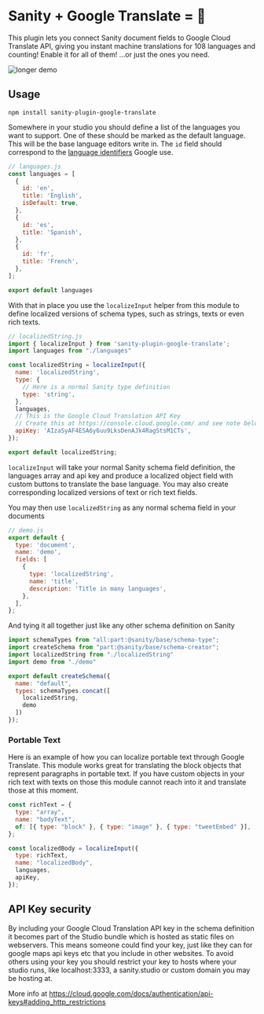 # Sanity + Google Translate = 🤩

This plugin lets you connect Sanity document fields to Google Cloud Translate API, giving you instant machine translations for 108 languages and counting! Enable it for all of them! ...or just the ones you need.

![longer demo](https://user-images.githubusercontent.com/38528/123015423-33e5c100-d37d-11eb-9204-809cb01e82e0.gif)


## Usage

```
npm install sanity-plugin-google-translate
```

Somewhere in your studio you should define a list of the languages you want to support. One of these should be marked as the default language. This will be the base language editors write in. The `id` field should correspond to the [language identifiers](https://cloud.google.com/translate/docs/languages) Google use.

```javascript
// languages.js
const languages = [
  {
    id: 'en',
    title: 'English',
    isDefault: true,
  },
  {
    id: 'es',
    title: 'Spanish',
  },
  {
    id: 'fr',
    title: 'French',
  },
];

export default languages

```

With that in place you use the `localizeInput` helper from this module to define localized versions of schema types, such as strings, texts or even rich texts.

```javascript
// localizedString.js
import { localizeInput } from 'sanity-plugin-google-translate';
import languages from "./languages"

const localizedString = localizeInput({
  name: 'localizedString',
  type: {
    // Here is a normal Sanity type definition
    type: 'string',
  },
  languages,
  // This is the Google Cloud Translation API Key
  // Create this at https://console.cloud.google.com/ and see note below on security.
  apiKey: 'AIzaSyAF4ESA6y6uu9LksDenAJk4RagStsM1CTs',
});

export default localizedString;
```

`localizeInput` will take your normal Sanity schema field definition, the languages array and api key and produce a localized object field with custom buttons to translate the base language. You may also create corresponding localized versions of text or rich text fields.

You may then use `localizedString` as any normal schema field in your documents

```javascript
// demo.js
export default {
  type: 'document',
  name: 'demo',
  fields: [
    {
      type: 'localizedString',
      name: 'title',
      description: 'Title in many languages',
    },
  ],
};
```

And tying it all together just like any other schema definition on Sanity

```javascript
import schemaTypes from "all:part:@sanity/base/schema-type";
import createSchema from "part:@sanity/base/schema-creator";
import localizedString from "./localizedString"
import demo from "./demo"

export default createSchema({
  name: "default",
  types: schemaTypes.concat([
    localizedString,
    demo
  ])
});
```

### Portable Text
Here is an example of how you can localize portable text through Google Translate. This module works great for translating the block objects that represent paragraphs in portable text. If you have custom objects in your rich text with texts on those this module cannot reach into it and translate those at this moment.

```javascript
const richText = {
  type: "array",
  name: "bodyText",
  of: [{ type: "block" }, { type: "image" }, { type: "tweetEmbed" }],
};

const localizedBody = localizeInput({
  type: richText,
  name: "localizedBody",
  languages,
  apiKey,
});
```

## API Key security
By including your Google Cloud Translation API key in the schema definition it becomes part of the Studio bundle which is hosted as static files on webservers. This means someone could find your key, just like they can for google maps api keys etc that you include in other websites. To avoid others using your key you should restrict your key to hosts where your studio runs, like localhost:3333, a sanity.studio or custom domain you may be hosting at.

More info at https://cloud.google.com/docs/authentication/api-keys#adding_http_restrictions
